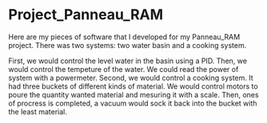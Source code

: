 # Project_Panneau_RAM
Here are my pieces of software that I developed for my Panneau_RAM project. There was two systems:  two water basin and a cooking system.

First, we would control the level water in the basin using a PID. Then, we would control the tempeture of the water. We could read the power of system with a powermeter. 
Second, we would control a cooking system. It had three buckets of different kinds of material. We would control motors to poure the quantity wanted material and mesuring it with a scale. Then, ones of procress is completed, a vacuum would sock it back into the bucket with the least material.

